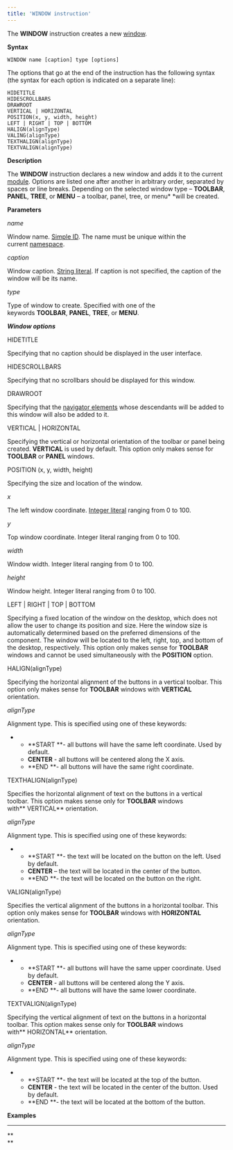 ```yaml
---
title: 'WINDOW instruction'
---
```


The **WINDOW** instruction creates a new [window](Navigator_design.md).

**Syntax**

    WINDOW name [caption] type [options]

The options that go at the end of the instruction has the following syntax (the syntax for each option is indicated on a separate line):

    HIDETITLE 
    HIDESCROLLBARS 
    DRAWROOT 
    VERTICAL | HORIZONTAL
    POSITION(x, y, width, height)
    LEFT | RIGHT | TOP | BOTTOM
    HALIGN(alignType)
    VALING(alignType) 
    TEXTHALIGN(alignType)
    TEXTVALIGN(alignType)

**Description**

The **WINDOW** instruction declares a new window and adds it to the current [module](Modules.md). Options are listed one after another in arbitrary order, separated by spaces or line breaks. Depending on the selected window type – **TOOLBAR**, **PANEL**, **TREE**, or **MENU** – a toolbar, panel, tree, or menu* *will be created.

**Parameters**

*name*

Window name. [Simple ID](IDs_1573053.html#IDs-id). The name must be unique within the current [namespace](Naming_35521066.html#Naming-namespace).

*caption*

Window caption. [String literal](Literals_35521071.html#Literals-strliteral). If caption is not specified, the caption of the window will be its name.  

*type*

Type of window to create. Specified with one of the keywords **TOOLBAR**, **PANEL**, **TREE**, or **MENU**.

***Window options***

HIDETITLE

Specifying that no caption should be displayed in the user interface.

HIDESCROLLBARS

Specifying that no scrollbars should be displayed for this window.

DRAWROOT

Specifying that the [navigator elements](Navigator.md) whose descendants will be added to this window will also be added to it.

VERTICAL | HORIZONTAL

Specifying the vertical or horizontal orientation of the toolbar or panel being created. **VERTICAL** is used by default. This option only makes sense for **TOOLBAR** or **PANEL** windows.

POSITION (x, y, width, height)

Specifying the size and location of the window. 

*x*

The left window coordinate. [Integer literal](Literals_35521071.html#Literals-intliteral) ranging from 0 to 100.

*y*

Top window coordinate. Integer literal ranging from 0 to 100.

*width*

Window width. Integer literal ranging from 0 to 100.

*height*

Window height. Integer literal ranging from 0 to 100.

LEFT | RIGHT | TOP | BOTTOM

Specifying a fixed location of the window on the desktop, which does not allow the user to change its position and size. Here the window size is automatically determined based on the preferred dimensions of the component. The window will be located to the left, right, top, and bottom of the desktop, respectively. This option only makes sense for **TOOLBAR** windows and cannot be used simultaneously with the **POSITION** option.

HALIGN(alignType)

Specifying the horizontal alignment of the buttons in a vertical toolbar. This option only makes sense for **TOOLBAR** windows with **VERTICAL** orientation.

*alignType*

Alignment type. This is specified using one of these keywords:

-   -   **START **- all buttons will have the same left coordinate. Used by default.
    -   **CENTER** - all buttons will be centered along the X axis.
    -   **END **- all buttons will have the same right coordinate.

TEXTHALIGN(alignType)

Specifies the horizontal alignment of text on the buttons in a vertical toolbar. This option makes sense only for **TOOLBAR** windows with** VERTICAL** orientation. 

*alignType*

Alignment type. This is specified using one of these keywords:

-   -   **START **- the text will be located on the button on the left. Used by default.
    -   **CENTER** – the text will be located in the center of the button.
    -   **END **- the text will be located on the button on the right.

VALIGN(alignType)

Specifies the vertical alignment of the buttons in a horizontal toolbar. This option only makes sense for **TOOLBAR** windows with **HORIZONTAL** orientation. 

*alignType*

Alignment type. This is specified using one of these keywords:

-   -   **START **- all buttons will have the same upper coordinate. Used by default.
    -   **CENTER** - all buttons will be centered along the Y axis.
    -   **END **- all buttons will have the same lower coordinate.

TEXTVALIGN(alignType)

Specifying the vertical alignment of text on the buttons in a horizontal toolbar. This option makes sense only for **TOOLBAR** windows with** HORIZONTAL** orientation. 

*alignType*

Alignment type. This is specified using one of these keywords:

-   -   **START **- the text will be located at the top of the button.
    -   **CENTER** - the text will be located in the center of the button. Used by default.
    -   **END **- the text will be located at the bottom of the button.  
          

**Examples**

********


**  
**
